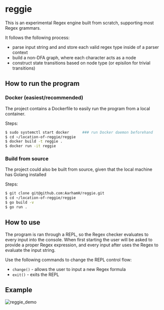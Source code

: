 # reggie

This is an experimental Regex engine built from scratch, supporting most Regex grammars. 

It follows the following process:
- parse input string and and store each valid regex type inside of a parser context
- build a non-DFA graph, where each character acts as a node
- construct state transitions based on node type (or episilon for trivial transitions)

## How to run the program
### Docker (easiest/recommended)
The project contains a Dockerfile to easily run the program from a local container.

Steps:
````bash
$ sudo systemctl start docker      ### run Docker daemon beforehand
$ cd ~/location-of-reggie/reggie
$ docker build -t reggie .
$ docker run -it reggie
````
### Build from source
The project could also be built from source, given that the local machine has Golang installed

Steps:
````bash
$ git clone git@github.com:AarhamH/reggie.git
$ cd ~/location-of-reggie/reggie
$ go build -v
$ go run .
````

## How to use
The program is ran through a REPL, so the Regex checker evaluates to every input into the console. When first starting the user will be asked to provide a proper Regex expression, and every input after uses the Regex to evaluate the input string.

Use the following commands to change the REPL control flow:
- `change()` - allows the user to input a new Regex formula
- `exit()` - exits the REPL

## Example

![reggie_demo](https://github.com/user-attachments/assets/9d7d5da4-c48f-4b27-a041-ce4d48edcf11)

